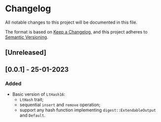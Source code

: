 # Changelog

All notable changes to this project will be documented in this file.

The format is based on [Keep a Changelog](https://keepachangelog.com/en/1.1.0/),
and this project adheres to [Semantic Versioning](https://semver.org/spec/v2.0.0.html).

## [Unreleased]

## [0.0.1] - 25-01-2023

### Added

- Basic version of `LtHash16`:
  - `LtHash` trait;
  - sequential `insert` and `remove` operation;
  - support any hash function implementing `digest::ExtendableOutput` and `Default`.
